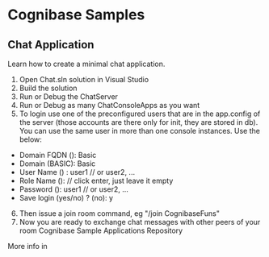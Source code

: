 # Cognibase Samples

## Chat Application

Learn how to create a minimal chat application.

1. Open Chat.sln solution in Visual Studio
2. Build the solution
3. Run or Debug the ChatServer
4. Run or Debug as many ChatConsoleApps as you want
5. To login use one of the preconfigured users that are in the app.config of the server (those accounts are there only for init, they are stored in db). You can use the same user in more than one console instances. Use the below:
- Domain FQDN (<YourMachineName>): Basic
- Domain (BASIC): Basic
- User Name (<Yourusername>) : user1 // or user2, ...
- Role Name ():   // click enter, just leave it empty
- Password (): user1 // or user2, ... 
- Save login (yes/no) ? (no): y
6. Then issue a join room command, eg "/join CognibaseFuns"
7. Now you are ready to exchange chat messages with other peers of your room
Cognibase Sample Applications Repository

More info in 
